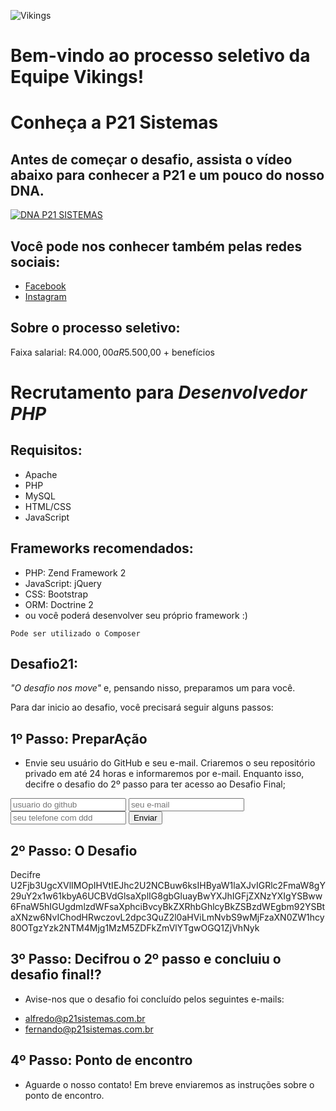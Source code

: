 ![Vikings](https://i.imgur.com/CF5sgS5.png)

# Bem-vindo ao processo seletivo da Equipe Vikings!

# Conheça a P21 Sistemas

## Antes de começar o desafio, assista o vídeo abaixo para conhecer a P21 e um pouco do nosso DNA.

[![DNA P21 SISTEMAS](http://img.youtube.com/vi/rKKN_w5IiVY/0.jpg)](http://www.youtube.com/watch?v=rKKN_w5IiVY)

## Você pode nos conhecer também pelas redes sociais:

- [Facebook](https://www.facebook.com/p21sistemas/)
- [Instagram](https://www.instagram.com/p21sistemas/)

## Sobre o processo seletivo:

Faixa salarial: R$4.000,00 a R$5.500,00 + benefícios

# Recrutamento para _Desenvolvedor PHP_

## Requisitos:
- Apache
- PHP
- MySQL
- HTML/CSS
- JavaScript

## Frameworks recomendados:
- PHP: Zend Framework 2
- JavaScript: jQuery
- CSS: Bootstrap
- ORM: Doctrine 2
- ou você poderá desenvolver seu próprio framework :)

`Pode ser utilizado o Composer`

## Desafio21:

_"O desafio nos move"_ e, pensando nisso, preparamos um para você.

Para dar inicio ao desafio, você precisará seguir alguns passos:

## 1º Passo: PreparAção
 - Envie seu usuário do GitHub e seu e-mail. Criaremos o seu repositório privado em até 24 horas e informaremos por e-mail. Enquanto isso, decifre o desafio do 2º passo para ter acesso ao Desafio Final;
 
 <form action="https://formspree.io/fernando@p21sistemas.com.br" method="POST" target="_blank">
	<input type="text" name="usuario_git_hub" placeholder="usuario do github" required>
	<input type="email" name="email" placeholder="seu e-mail" required>
	<input type="text" name="telefone" placeholder="seu telefone com ddd" required>
	<input type="submit" value="Enviar">
</form> 
	
## 2º Passo: O Desafio 
Decifre
	U2Fjb3UgcXVlIMOpIHVtIEJhc2U2NCBuw6ksIHByaW1laXJvIGRlc2FmaW8gY29uY2x1w61kbyA6UCBVdGlsaXplIG8gbGluayBwYXJhIGFjZXNzYXIgYSBww6FnaW5hIGUgdmlzdWFsaXphciBvcyBkZXRhbGhlcyBkZSBzdWEgbm92YSBtaXNzw6NvIChodHRwczovL2dpc3QuZ2l0aHViLmNvbS9wMjFzaXN0ZW1hcy80OTgzYzk2NTM4Mjg1MzM5ZDFkZmVlYTgwOGQ1ZjVhNyk

## 3º Passo: Decifrou o 2º passo e concluiu o desafio final!?
 - Avise-nos que o desafio foi concluído pelos seguintes e-mails:
 * alfredo@p21sistemas.com.br
 * fernando@p21sistemas.com.br
	
## 4º Passo: Ponto de encontro
 - Aguarde o nosso contato! Em breve enviaremos as instruções sobre o ponto de encontro.
